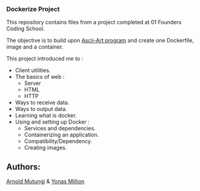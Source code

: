 ### Dockerize Project

This repository contains files from a project completed at 01 Founders Coding School.

The objective is to build upon [Ascii-Art program](https://github.com/abmutungi/01-founders-ascii-art) and create one Dockerfile, image and a container.

This project introduced me to :

- Client utilities.
- The basics of web :
  - Server
  - HTML
  - HTTP
- Ways to receive data.
- Ways to output data.
- Learning what is docker.
- Using and setting up Docker :
  - Services and dependencies.
  - Containerizing an application.
  - Compatibility/Dependency.
  - Creating images.

## Authors:

[Arnold Mutungi](https://github.com/abmutungi) & [Yonas Million](https://git.learn.01founders.co/nsym_coding)
